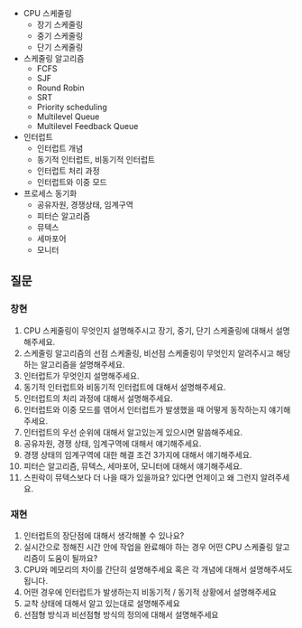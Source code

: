 - CPU 스케줄링
  - 장기 스케줄링
  - 중기 스케줄링
  - 단기 스케줄링
- 스케줄링 알고리즘
  - FCFS
  - SJF
  - Round Robin
  - SRT
  - Priority scheduling
  - Multilevel Queue
  - Multilevel Feedback Queue
- 인터럽트
  - 인터럽트 개념
  - 동기적 인터럽트, 비동기적 인터럽트
  - 인터럽트 처리 과정
  - 인터럽트와 이중 모드
- 프로세스 동기화
  - 공유자원, 경쟁상태, 임계구역
  - 피터슨 알고리즘
  - 뮤텍스
  - 세마포어
  - 모니터

## 질문
### 창현
1. CPU 스케줄링이 무엇인지 설명해주시고 장기, 중기, 단기 스케줄링에 대해서 설명해주세요.
2. 스케줄링 알고리즘의 선점 스케줄링, 비선점 스케줄링이 무엇인지 알려주시고 해당하는 알고리즘을 설명해주세요.
3. 인터럽트가 무엇인지 설명해주세요.
4. 동기적 인터럽트와 비동기적 인터럽트에 대해서 설명해주세요.
5. 인터럽트의 처리 과정에 대해서 설명해주세요.
6. 인터럽트와 이중 모드를 엮어서 인터럽트가 발생했을 때 어떻게 동작하는지 얘기해주세요.
7. 인터럽트의 우선 순위에 대해서 알고있는게 있으시면 말씀해주세요.
8. 공유자원, 경쟁 상태, 임계구역에 대해서 얘기해주세요.
9. 경쟁 상태의 임계구역에 대한 해결 조건 3가지에 대해서 얘기해주세요.
10. 피터슨 알고리즘, 뮤텍스, 세마포어, 모니터에 대해서 얘기해주세요.
11. 스핀락이 뮤텍스보다 더 나을 때가 있을까요? 있다면 언제이고 왜 그런지 알려주세요.

### 재현
1. 인터럽트의 장단점에 대해서 생각해볼 수 있나요?
2. 실시간으로 정해진 시간 안에 작업을 완료해야 하는 경우 어떤 CPU 스케줄링 알고리즘이 도움이 될까요?
3. CPU와 메모리의 차이를 간단히 설명해주세요 혹은 각 개념에 대해서 설명해주셔도 됩니다. 
4. 어떤 경우에 인터럽트가 발생하는지 비동기적 / 동기적 상황에서 설명해주세요
5. 교착 상태에 대해서 알고 있는대로 설명해주세요
6. 선점형 방식과 비선점형 방식의 정의에 대해서 설명해주세요